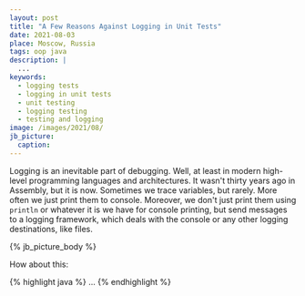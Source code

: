```yaml
---
layout: post
title: "A Few Reasons Against Logging in Unit Tests"
date: 2021-08-03
place: Moscow, Russia
tags: oop java
description: |
  ...
keywords:
  - logging tests
  - logging in unit tests
  - unit testing
  - logging testing
  - testing and logging
image: /images/2021/08/
jb_picture:
  caption:
---
```


Logging is an inevitable part of debugging. Well, at least in modern
high-level programming languages and architectures. It wasn't thirty 
years ago in Assembly, but it is now. Sometimes we trace variables, 
but rarely. More often we just print them to console. Moreover, we don't
just print them using `println` or whatever it is we have for console
printing, but send messages to a logging framework, which deals with 
the console or any other logging destinations, like files.

<!--more-->

{% jb_picture_body %}

How about this:

{% highlight java %}
...
{% endhighlight %}

